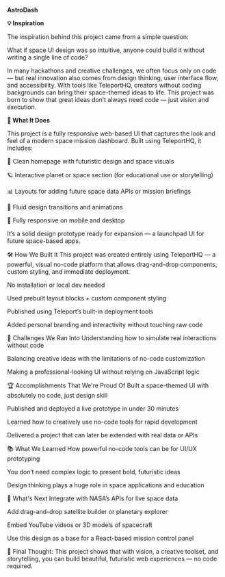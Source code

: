 **AstroDash**

**💡 Inspiration**

The inspiration behind this project came from a simple question:

What if space UI design was so intuitive, anyone could build it without writing a single line of code?

In many hackathons and creative challenges, we often focus only on code — but real innovation also comes from design thinking, user interface flow, and accessibility. With tools like TeleportHQ, creators without coding backgrounds can bring their space-themed ideas to life. This project was born to show that great ideas don’t always need code — just vision and execution.

**🚀 What It Does**

This project is a fully responsive web-based UI that captures the look and feel of a modern space mission dashboard. Built using TeleportHQ, it includes:

🌌 Clean homepage with futuristic design and space visuals

🪐 Interactive planet or space section (for educational use or storytelling)

📊 Layouts for adding future space data APIs or mission briefings

💫 Fluid design transitions and animations

📱 Fully responsive on mobile and desktop

It’s a solid design prototype ready for expansion — a launchpad UI for future space-based apps.

🛠 How We Built It
This project was created entirely using TeleportHQ — a powerful, visual no-code platform that allows drag-and-drop components, custom styling, and immediate deployment.

No installation or local dev needed

Used prebuilt layout blocks + custom component styling

Published using Teleport’s built-in deployment tools

Added personal branding and interactivity without touching raw code

🧱 Challenges We Ran Into
Understanding how to simulate real interactions without code

Balancing creative ideas with the limitations of no-code customization

Making a professional-looking UI without relying on JavaScript logic

🏆 Accomplishments That We're Proud Of
Built a space-themed UI with absolutely no code, just design skill

Published and deployed a live prototype in under 30 minutes

Learned how to creatively use no-code tools for rapid development

Delivered a project that can later be extended with real data or APIs

📚 What We Learned
How powerful no-code tools can be for UI/UX prototyping

You don’t need complex logic to present bold, futuristic ideas

Design thinking plays a huge role in space applications and education

🔭 What's Next
Integrate with NASA’s APIs for live space data

Add drag-and-drop satellite builder or planetary explorer

Embed YouTube videos or 3D models of spacecraft

Use this design as a base for a React-based mission control panel

🧠 Final Thought:
This project shows that with vision, a creative toolset, and storytelling, you can build beautiful, futuristic web experiences — no code required.

